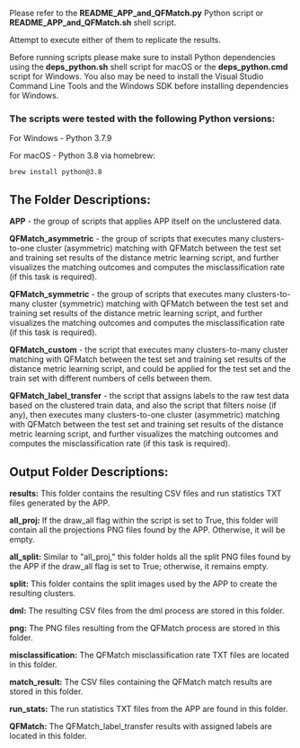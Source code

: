 Please refer to the **README_APP_and_QFMatch.py** Python script or **README_APP_and_QFMatch.sh** shell script.

Attempt to execute either of them to replicate the results.

Before running scripts please make sure to install Python dependencies using the **deps_python.sh** shell script for macOS or the **deps_python.cmd** script for Windows. You also may be need to install the Visual Studio Command Line Tools and the Windows SDK before installing dependencies for Windows.

### The scripts were tested with the following Python versions:

For Windows - Python 3.7.9

For macOS - Python 3.8 via homebrew:

````brew install python@3.8````

## The Folder Descriptions:

**APP** - the group of scripts that applies APP itself on the unclustered data.

**QFMatch_asymmetric** - the group of scripts that executes many clusters-to-one cluster (asymmetric) matching with QFMatch between the test set and training set results of the distance metric learning script, and further  visualizes the matching outcomes and computes the misclassification
rate (if this task is required).

**QFMatch_symmetric** - the group of scripts that executes many clusters-to-many cluster (symmetric) matching with QFMatch between the test set and training set results of the distance metric learning script, and further  visualizes the matching outcomes and computes the misclassification
rate (if this task is required).

**QFMatch_custom** - the script that executes many clusters-to-many cluster matching with QFMatch between
the test set and training set results of the distance metric learning script, and could be applied for the test set and the train set with different numbers of cells between them.

**QFMatch_label_transfer** - the script that assigns labels to the raw test data based on the clustered train data, and also the script that filters noise (if any), then executes many clusters-to-one cluster (asymmetric) matching with QFMatch between the test set and training set results of the distance metric learning script, and further  visualizes the matching outcomes and computes the misclassification
rate (if this task is required).

## Output Folder Descriptions:

**results:** This folder contains the resulting CSV files and run statistics TXT files generated by the APP.

**all_proj:** If the draw_all flag within the script is set to True, this folder will contain all the projections PNG files found by the APP. Otherwise, it will be empty.

**all_split:** Similar to "all_proj," this folder holds all the split PNG files found by the APP if the draw_all flag is set to True; otherwise, it remains empty.

**split:** This folder contains the split images used by the APP to create the resulting clusters.

**dml:** The resulting CSV files from the dml process are stored in this folder.

**png:** The PNG files resulting from the QFMatch process are stored in this folder.

**misclassification:** The QFMatch misclassification rate TXT files are located in this folder.

**match_result:** The CSV files containing the QFMatch match results are stored in this folder.

**run_stats:** The run statistics TXT files from the APP are found in this folder.

**QFMatch:** The QFMatch_label_transfer results with assigned labels are located in this folder.
